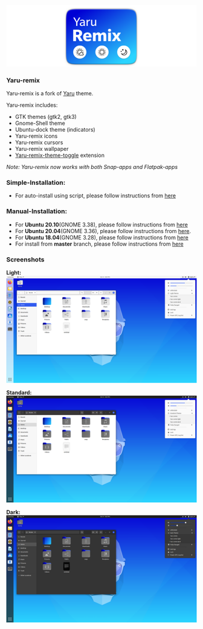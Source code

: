 ![logo](screenshots/yaru-remix.png)
### Yaru-remix
Yaru-remix is a fork of [Yaru](https://github.com/ubuntu/yaru) theme.

Yaru-remix includes:
- GTK themes (gtk2, gtk3)
- Gnome-Shell theme
- Ubuntu-dock theme (indicators)
- Yaru-remix icons
- Yaru-remix cursors
- Yaru-remix wallpaper
- [Yaru-remix-theme-toggle](https://github.com/Muqtxdir/yaru-remix-theme-toggle) extension
 
*Note: Yaru-remix now works with both Snap-apps and Flatpak-apps*

### Simple-Installation:
- For auto-install using script, please follow instructions from [here](script.md)

### Manual-Installation:
- For **Ubuntu 20.10**(GNOME 3.38), please follow instructions from [here](https://github.com/Muqtxdir/yaru-remix/blob/yaru-remix/20.10/install.md)
- For **Ubuntu 20.04**(GNOME 3.36), please follow instructions from [here](https://github.com/Muqtxdir/yaru-remix/blob/yaru-remix/20.04/install.md).
- For **Ubuntu 18.04**(GNOME 3.28), please follow instructions from [here](https://github.com/Muqtxdir/yaru-remix/blob/yaru-remix/18.04/install.md)
- For install from **master** branch, please follow instructions from [here](install.md)

### Screenshots
**Light:**
![light](screenshots/light.png)

**Standard:**
![standard](screenshots/default.png)

**Dark:**
![dark](screenshots/dark.png)


